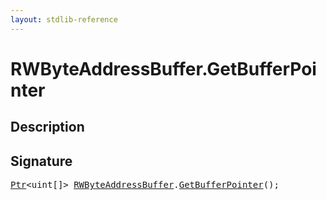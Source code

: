 ```yaml
---
layout: stdlib-reference
---
```


# RWByteAddressBuffer\.GetBufferPointer

## Description





## Signature 

<pre>
<a href="../ptr-0/index.html" class="code_type">Ptr</a>&lt;<span class="code_keyword">uint</span>[]&gt; <a href="index.html" class="code_type">RWByteAddressBuffer</a>.<a href="getbufferpointer-039.html">GetBufferPointer</a>();

</pre>


